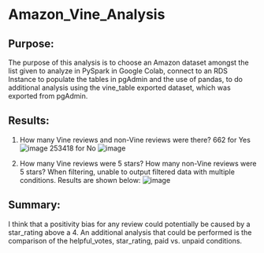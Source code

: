 # Amazon_Vine_Analysis

## Purpose: 
The purpose of this analysis is to choose an Amazon dataset amongst the list given to analyze in PySpark in Google Colab, connect to an RDS Instance to populate 
the tables in pgAdmin and the use of pandas, to do additional analysis using the vine_table exported dataset, which was exported from pgAdmin. 

## Results: 
1. How many Vine reviews and non-Vine reviews were there? 
662 for Yes
![image](https://user-images.githubusercontent.com/116187123/226488621-75f7c235-e0f0-4ecc-8721-7e0ddcad9467.png)
253418 for No
![image](https://user-images.githubusercontent.com/116187123/226488659-c8fd5d9e-8b65-43e9-800a-ab44fbce902f.png)

2. How many Vine reviews were 5 stars? How many non-Vine reviews were 5 stars?
When filtering, unable to output filtered data with multiple conditions. Results are shown below: 
![image](https://user-images.githubusercontent.com/116187123/226489317-2b56f8ba-587e-4fd8-8478-a41523c18f99.png)


## Summary: 
I think that a positivity bias for any review could potentially be caused by a star_rating above a 4. An additional analysis that could be performed is the comparison of the helpful_votes, star_rating, paid vs. unpaid conditions. 
